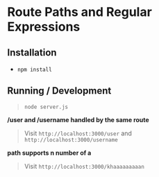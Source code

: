 Route Paths and Regular Expressions
=================================

## Installation

* `npm install`

## Running / Development

> `node server.js`

**/user and /username handled by the same route**

> Visit `http://localhost:3000/user` and `http://localhost:3000/username` 

**path supports n number of a**

> Visit `http://localhost:3000/khaaaaaaaaan`

